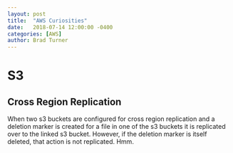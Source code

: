 ```yaml
---
layout: post
title:  "AWS Curiosities"
date:   2018-07-14 12:00:00 -0400
categories: [AWS]
author: Brad Turner
---
```


# S3

## Cross Region Replication

When two s3 buckets are configured for cross region replication and a deletion marker is created for a file in one of the s3 buckets it is replicated over to the linked s3 bucket.  However, if the deletion marker is itself deleted, that action is not replicated. Hmm.
